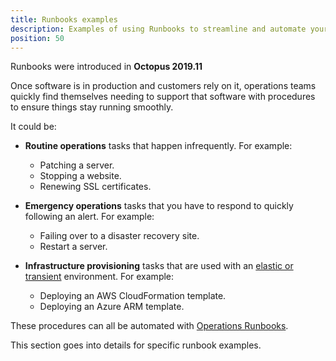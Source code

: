 ```yaml
---
title: Runbooks examples
description: Examples of using Runbooks to streamline and automate your routine and emergency operations tasks using Octopus Deploy.
position: 50
---
```


Runbooks were introduced in **Octopus 2019.11**

Once software is in production and customers rely on it, operations teams quickly find themselves needing to support that software with procedures to ensure things stay running smoothly.

It could be:

- **Routine operations** tasks that happen infrequently. For example:
  - Patching a server.
  - Stopping a website.
  - Renewing SSL certificates.

- **Emergency operations** tasks that you have to respond to quickly following an alert. For example:
  - Failing over to a disaster recovery site.
  - Restart a server.

- **Infrastructure provisioning** tasks that are used with an [elastic or transient](/docs/deployment-patterns/elastic-and-transient-environments/index.md) environment. For example:
  - Deploying an AWS CloudFormation template.
  - Deploying an Azure ARM template.

These procedures can all be automated with [Operations Runbooks](/docs/operations-runbooks/index.md). 

This section goes into details for specific runbook examples.
